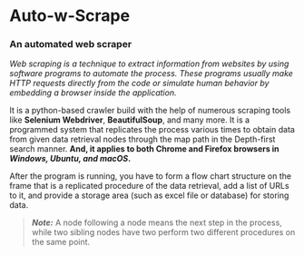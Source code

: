 # Auto-w-Scrape
### An automated web scraper

*Web scraping is a technique to extract information from websites by using software programs to automate the process. These programs usually make HTTP requests directly from the code or simulate human behavior by embedding a browser inside the application.*

It is a python-based crawler build with the help of numerous scraping tools like **Selenium Webdriver**, **BeautifulSoup**, and many more. It is a programmed system that replicates the process various times to obtain data from given data retrieval nodes through the map path in the Depth-first search manner. **And, it applies to both Chrome and Firefox browsers in _Windows, Ubuntu, and macOS_.**

After the program is running, you have to form a flow chart structure on the frame that is a replicated procedure of the data retrieval, add a list of URLs to it, and provide a storage area (such as excel file or database) for storing data.

> ***Note:*** A node following a node means the next step in the process, while two sibling nodes have two perform two different procedures on the same point.
